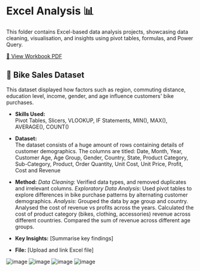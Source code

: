 # Excel Analysis 📊

This folder contains Excel-based data analysis projects, showcasing data cleaning, visualisation, and insights using pivot tables, formulas, and Power Query.  

[📂 View Workbook PDF](https://github.com/amnah-b/Amnah-JustITPortfolio2025/blob/main/Excel_Analysis/Data_Technician_Workbook_Week1.pdf)

## 🔹 Bike Sales Dataset 
This dataset displayed how factors such as region, commuting distance, education level, income, gender, and age influence customers' bike purchases.
   
- **Skills Used:**  
  Pivot Tables, Slicers, VLOOKUP, IF Statements, MIN(), MAX(), AVERAGE(), COUNT()

- **Dataset:**  
  The dataset consists of a huge amount of rows containing details of customer demographics. The columns are titled: Date, Month, Year, Customer Age, Age Group, Gender, Country, State, Product Category, Sub-Category, Product, Order Quantity, Unit Cost, Unit Price, Profit, Cost and Revenue

- **Method:**
  *Data Cleaning*: Verified data types, and removed duplicates and irrelevant columns.
  *Exploratory Data Analysis*: Used pivot tables to explore differences in bike purchase patterns by alternating customer demographics. 
 *Analysis*: Grouped the data by age group and country. Analysed the cost of revenue vs profits across the years. Calculated the cost of product category (bikes, clothing, accessories) revenue across different countries. Compared the sum of revenue across different age groups. 
  
- **Key Insights:** [Summarise key findings]
  
- **File:** [Upload and link Excel file]
  
![image](https://github.com/user-attachments/assets/8b6c7d0f-72cf-4c28-bbbb-07d85717dd44)
![image](https://github.com/user-attachments/assets/2aa119bb-5b35-42d8-b3fb-ff8af7c54fcc)
![image](https://github.com/user-attachments/assets/172a6195-cb1d-4a23-8600-3fc3519f6c10)
![image](https://github.com/user-attachments/assets/d85c7a49-268f-4ceb-a528-77e9e66570e6)



